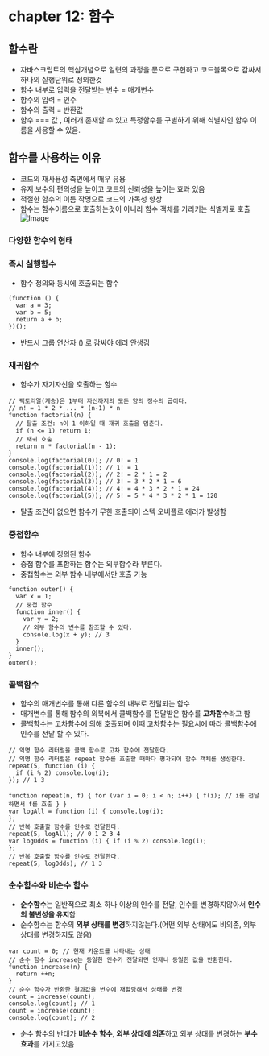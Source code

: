 # chapter 12: 함수

## 함수란

- 자바스크립트의 핵심개념으로 일련의 과정을 문으로 구현하고 코드블록으로 감싸서 하나의 실행단위로 정의한것
- 함수 내부로 입력을 전달받는 변수 = 매개변수
- 함수의 입력 = 인수
- 함수의 출력 = 반환값
- 함수 === 값 , 여러개 존재할 수 있고 특정함수를 구별하기 위해 식별자인 함수 이름을 사용할 수 있음.

## 함수를 사용하는 이유

- 코드의 재사용성 측면에서 매우 유용
- 유지 보수의 편의성을 높이고 코드의 신뢰성을 높이는 효과 있음
- 적절한 함수의 이름 작명으로 코드의 가독성 향상
- 함수는 함수이름으로 호출하는것이 아니라 함수 객체를 가리키는 식별자로 호출
  ![Image](https://github.com/user-attachments/assets/804ed989-2901-4e1e-88ec-7b2871dc1407)

### 다양한 함수의 형태

### 즉시 실행함수

- 함수 정의와 동시에 호출되는 함수

```tsx
(function () {
  var a = 3;
  var b = 5;
  return a + b;
})();
```

- 반드시 그룹 연산자 () 로 감싸야 에러 안생김

### 재귀함수

- 함수가 자기자신을 호출하는 함수

```tsx
// 팩토리얼(계승)은 1부터 자신까지의 모든 양의 정수의 곱이다.
// n! = 1 * 2 * ... * (n-1) * n
function factorial(n) {
  // 탈출 조건: n이 1 이하일 때 재귀 호출을 멈춘다.
  if (n <= 1) return 1;
  // 재귀 호출
  return n * factorial(n - 1);
}
console.log(factorial(0)); // 0! = 1
console.log(factorial(1)); // 1! = 1
console.log(factorial(2)); // 2! = 2 * 1 = 2
console.log(factorial(3)); // 3! = 3 * 2 * 1 = 6
console.log(factorial(4)); // 4! = 4 * 3 * 2 * 1 = 24
console.log(factorial(5)); // 5! = 5 * 4 * 3 * 2 * 1 = 120
```

- 탈출 조건이 없으면 함수가 무한 호출되어 스텍 오버플로 에러가 발생함

### 중첩함수

- 함수 내부에 정의된 함수
- 중첩 함수를 포함하는 함수는 외부함수라 부른다.
- 중첩함수는 외부 함수 내부에서만 호출 가능

```tsx
function outer() {
  var x = 1;
  // 중첩 함수
  function inner() {
    var y = 2;
    // 외부 함수의 변수를 참조할 수 있다.
    console.log(x + y); // 3
  }
  inner();
}
outer();
```

### 콜백함수

- 함수의 매개변수를 통해 다른 함수의 내부로 전달되는 함수
- 매개변수를 통해 함수의 외북에서 콜백함수를 전달받은 함수를 **고차함수**라고 함
- 콜백함수는 고차함수에 의해 호출되며 이때 고차함수는 필요시에 따라 콜백함수에 인수를 전달 할 수 있다.

```tsx
// 익명 함수 리터럴을 콜백 함수로 고차 함수에 전달한다.
// 익명 함수 리터럴은 repeat 함수를 호출할 때마다 평가되어 함수 객체를 생성한다.
repeat(5, function (i) {
  if (i % 2) console.log(i);
}); // 1 3
```

```tsx
function repeat(n, f) { for (var i = 0; i < n; i++) { f(i); // i를 전달하면서 f를 호출 } }
var logAll = function (i) { console.log(i);
};
// 반복 호출할 함수를 인수로 전달한다.
repeat(5, logAll); // 0 1 2 3 4
var logOdds = function (i) { if (i % 2) console.log(i);
};
// 반복 호출할 함수를 인수로 전달한다.
repeat(5, logOdds); // 1 3
```

### 순수함수와 비순수 함수

- **순수함수**는 일반적으로 최소 하나 이상의 인수를 전달, 인수를 변경하지않아서 **인수의 불변성을 유지**함
- 순수함수는 함수의 **외부 상태를 변경**하지않는다.(어떤 외부 상태에도 비의존, 외부상태를 변경하지도 않음)

```tsx
var count = 0; // 현재 카운트를 나타내는 상태
// 순수 함수 increase는 동일한 인수가 전달되면 언제나 동일한 값을 반환한다.
function increase(n) {
  return ++n;
}
// 순수 함수가 반환한 결과값을 변수에 재할당해서 상태를 변경
count = increase(count);
console.log(count); // 1
count = increase(count);
console.log(count); // 2
```

- 순수 함수의 반대가 **비순수 함수**, **외부 상태에 의존**하고 외부 상태를 변경하는 **부수효과**를 가지고있음
